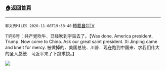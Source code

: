 ﻿###  [:house:返回首頁](https://github.com/ourhimalayas/txt)
---

`郭文贵MILES 2020-11-08T19:38:40` [轉載自GTV](https://gtv.org/web/#/UserInfo/5e596957357cc612d35a8044)

11月8号：共产党吹牛．已经吹到宇宙去了。【Was done.  America president.  Trump.  Now come to China.  Ask our great saint president.  Xi Jinping came and knelt for mercy.
被做掉的．美国总统．川普．现在跑到中国来．求我们伟大的圣人总统．习近平来了下跪求饶。】

![](https://filegroup.gtv.org/cdn-cgi/image/width=600/https://filegroup.gtv.org/group4/default/20201108/19/38/0/160c0aa880a464b85fbd38fdcb6fb9ec.jpg)
